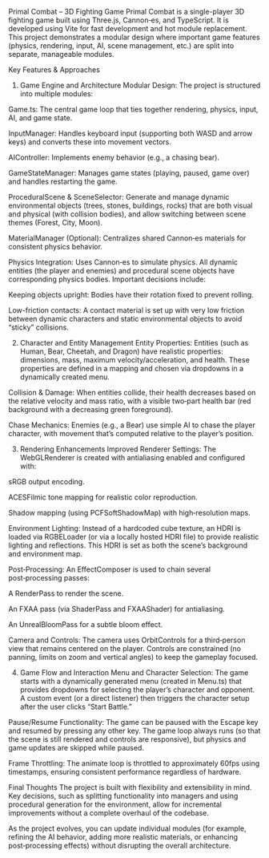 Primal Combat – 3D Fighting Game
Primal Combat is a single-player 3D fighting game built using Three.js, Cannon‑es, and TypeScript. It is developed using Vite for fast development and hot module replacement. This project demonstrates a modular design where important game features (physics, rendering, input, AI, scene management, etc.) are split into separate, manageable modules.

Key Features & Approaches
1. Game Engine and Architecture
Modular Design:
The project is structured into multiple modules:

Game.ts: The central game loop that ties together rendering, physics, input, AI, and game state.

InputManager: Handles keyboard input (supporting both WASD and arrow keys) and converts these into movement vectors.

AIController: Implements enemy behavior (e.g., a chasing bear).

GameStateManager: Manages game states (playing, paused, game over) and handles restarting the game.

ProceduralScene & SceneSelector: Generate and manage dynamic environmental objects (trees, stones, buildings, rocks) that are both visual and physical (with collision bodies), and allow switching between scene themes (Forest, City, Moon).

MaterialManager (Optional): Centralizes shared Cannon‑es materials for consistent physics behavior.

Physics Integration:
Uses Cannon‑es to simulate physics. All dynamic entities (the player and enemies) and procedural scene objects have corresponding physics bodies. Important decisions include:

Keeping objects upright: Bodies have their rotation fixed to prevent rolling.

Low-friction contacts: A contact material is set up with very low friction between dynamic characters and static environmental objects to avoid “sticky” collisions.

2. Character and Entity Management
Entity Properties:
Entities (such as Human, Bear, Cheetah, and Dragon) have realistic properties: dimensions, mass, maximum velocity/acceleration, and health. These properties are defined in a mapping and chosen via dropdowns in a dynamically created menu.

Collision & Damage:
When entities collide, their health decreases based on the relative velocity and mass ratio, with a visible two‑part health bar (red background with a decreasing green foreground).

Chase Mechanics:
Enemies (e.g., a Bear) use simple AI to chase the player character, with movement that’s computed relative to the player’s position.

3. Rendering Enhancements
Improved Renderer Settings:
The WebGLRenderer is created with antialiasing enabled and configured with:

sRGB output encoding.

ACESFilmic tone mapping for realistic color reproduction.

Shadow mapping (using PCFSoftShadowMap) with high‑resolution maps.

Environment Lighting:
Instead of a hardcoded cube texture, an HDRI is loaded via RGBELoader (or via a locally hosted HDRI file) to provide realistic lighting and reflections. This HDRI is set as both the scene’s background and environment map.

Post‑Processing:
An EffectComposer is used to chain several post‑processing passes:

A RenderPass to render the scene.

An FXAA pass (via ShaderPass and FXAAShader) for antialiasing.

An UnrealBloomPass for a subtle bloom effect.

Camera and Controls:
The camera uses OrbitControls for a third‑person view that remains centered on the player. Controls are constrained (no panning, limits on zoom and vertical angles) to keep the gameplay focused.

4. Game Flow and Interaction
Menu and Character Selection:
The game starts with a dynamically generated menu (created in Menu.ts) that provides dropdowns for selecting the player’s character and opponent. A custom event (or a direct listener) then triggers the character setup after the user clicks “Start Battle.”

Pause/Resume Functionality:
The game can be paused with the Escape key and resumed by pressing any other key. The game loop always runs (so that the scene is still rendered and controls are responsive), but physics and game updates are skipped while paused.

Frame Throttling:
The animate loop is throttled to approximately 60fps using timestamps, ensuring consistent performance regardless of hardware.

Final Thoughts
The project is built with flexibility and extensibility in mind. Key decisions, such as splitting functionality into managers and using procedural generation for the environment, allow for incremental improvements without a complete overhaul of the codebase.

As the project evolves, you can update individual modules (for example, refining the AI behavior, adding more realistic materials, or enhancing post‑processing effects) without disrupting the overall architecture.